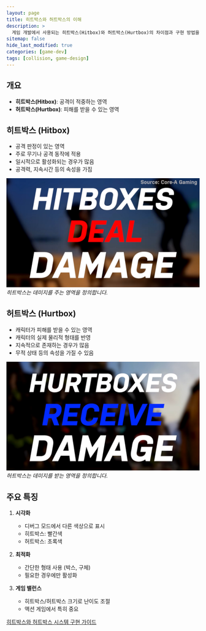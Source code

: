 ```yaml
---
layout: page
title: 히트박스와 허트박스의 이해
description: >
  게임 개발에서 사용되는 히트박스(Hitbox)와 허트박스(Hurtbox)의 차이점과 구현 방법을 설명합니다.
sitemap: false
hide_last_modified: true
categories: [game-dev]
tags: [collision, game-design]
---
```


## 개요
- **히트박스(Hitbox)**: 공격이 적중하는 영역
- **허트박스(Hurtbox)**: 피해를 받을 수 있는 영역


## 히트박스 (Hitbox)
- 공격 판정이 있는 영역
- 주로 무기나 공격 동작에 적용
- 일시적으로 활성화되는 경우가 많음
- 공격력, 지속시간 등의 속성을 가짐

![Hitboxes Deal Damage](/assets/img/blog/gamedev/HitBox.jpg)
*히트박스는 데미지를 주는 영역을 정의합니다.*

## 허트박스 (Hurtbox)
- 캐릭터가 피해를 받을 수 있는 영역
- 캐릭터의 실제 물리적 형태를 반영
- 지속적으로 존재하는 경우가 많음
- 무적 상태 등의 속성을 가질 수 있음

![Hurtboxes Take Damage](/assets/img/blog/gamedev/HurtBox.jpg)
*허트박스는 데미지를 받는 영역을 정의합니다.*

## 주요 특징

1. **시각화**
   - 디버그 모드에서 다른 색상으로 표시
   - 히트박스: 빨간색
   - 허트박스: 초록색

2. **최적화**
   - 간단한 형태 사용 (박스, 구체)
   - 필요한 경우에만 활성화

3. **게임 밸런스**
   - 히트박스/허트박스 크기로 난이도 조절
   - 액션 게임에서 특히 중요 

[히트박스와 허트박스 시스템 구현 가이드](https://youtu.be/Nv5KrS3cN9c)